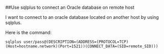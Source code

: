 ##Use sqlplus to connect an Oracle database on remote host

I want to connect to an oracle database located on another host by using sqlplus.

Here is the command:

```
sqlplus user/pass@(DESCRIPTION=(ADDRESS=(PROTOCOL=TCP)(Host=hostname.network)(Port=1521))(CONNECT_DATA=(SID=remote_SID)))
```
